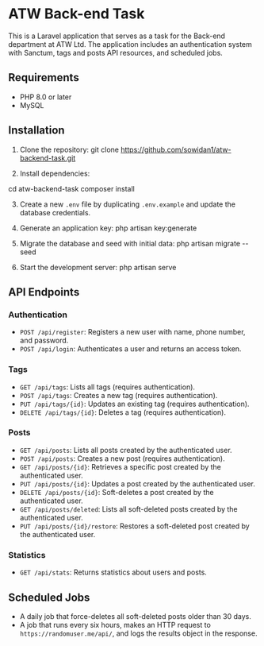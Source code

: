 # ATW Back-end Task

This is a Laravel application that serves as a task for the Back-end department at ATW Ltd. The application includes an authentication system with Sanctum, tags and posts API resources, and scheduled jobs.

## Requirements

- PHP 8.0 or later
- MySQL

## Installation

1. Clone the repository: git clone https://github.com/sowidan1/atw-backend-task.git

2. Install dependencies:
   
cd atw-backend-task
composer install

3. Create a new `.env` file by duplicating `.env.example` and update the database credentials.

4. Generate an application key: php artisan key:generate

5. Migrate the database and seed with initial data: php artisan migrate --seed

6. Start the development server: php artisan serve

## API Endpoints

### Authentication

- `POST /api/register`: Registers a new user with name, phone number, and password.
- `POST /api/login`: Authenticates a user and returns an access token.

### Tags

- `GET /api/tags`: Lists all tags (requires authentication).
- `POST /api/tags`: Creates a new tag (requires authentication).
- `PUT /api/tags/{id}`: Updates an existing tag (requires authentication).
- `DELETE /api/tags/{id}`: Deletes a tag (requires authentication).

### Posts

- `GET /api/posts`: Lists all posts created by the authenticated user.
- `POST /api/posts`: Creates a new post (requires authentication).
- `GET /api/posts/{id}`: Retrieves a specific post created by the authenticated user.
- `PUT /api/posts/{id}`: Updates a post created by the authenticated user.
- `DELETE /api/posts/{id}`: Soft-deletes a post created by the authenticated user.
- `GET /api/posts/deleted`: Lists all soft-deleted posts created by the authenticated user.
- `PUT /api/posts/{id}/restore`: Restores a soft-deleted post created by the authenticated user.

### Statistics

- `GET /api/stats`: Returns statistics about users and posts.

## Scheduled Jobs

- A daily job that force-deletes all soft-deleted posts older than 30 days.
- A job that runs every six hours, makes an HTTP request to `https://randomuser.me/api/`, and logs the results object in the response.

